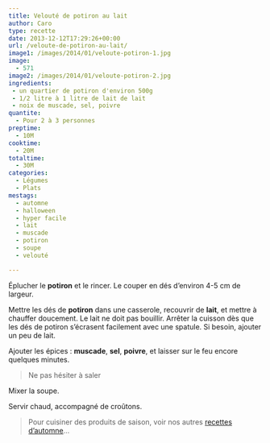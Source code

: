 ```yaml
---
title: Velouté de potiron au lait
author: Caro
type: recette
date: 2013-12-12T17:29:26+00:00
url: /veloute-de-potiron-au-lait/
image1: /images/2014/01/veloute-potiron-1.jpg
image:
  - 571
image2: /images/2014/01/veloute-potiron-2.jpg
ingredients:
 - un quartier de potiron d'environ 500g
 - 1/2 litre à 1 litre de lait de lait
 - noix de muscade, sel, poivre
quantite:
  - Pour 2 à 3 personnes
preptime:
  - 10M
cooktime:
  - 20M
totaltime:
  - 30M
categories:
  - Légumes
  - Plats
mestags:
  - automne
  - halloween
  - hyper facile
  - lait
  - muscade
  - potiron
  - soupe
  - velouté

---
```

Éplucher le **potiron** et le rincer. Le couper en dés d&rsquo;environ 4-5 cm de largeur.

Mettre les dés de **potiron** dans une casserole, recouvrir de **lait**, et mettre à chauffer doucement. Le lait ne doit pas bouillir. Arrêter la cuisson dès que les dés de potiron s&rsquo;écrasent facilement avec une spatule. Si besoin, ajouter un peu de lait.

Ajouter les épices : **muscade**, **sel**, **poivre**, et laisser sur le feu encore quelques minutes.

> Ne pas hésiter à saler

Mixer la soupe.

Servir chaud, accompagné de croûtons.

> Pour cuisiner des produits de saison, voir nos autres [recettes d&rsquo;automne][1]&#8230;

 [1]: http://www.instamiam.fr/tag/automne/